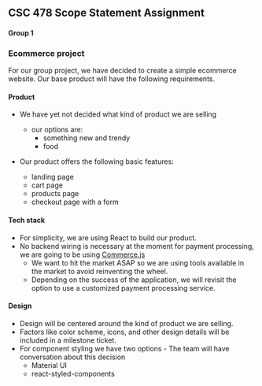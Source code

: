 ## CSC 478 Scope Statement Assignment
#### Group 1


### Ecommerce project

For our group project, we have decided to create a simple ecommerce website. Our base product will have the following requirements.

#### Product

- We have yet not decided what kind of product we are selling
    - our options are:
        - something new and trendy
        - food 

- Our product offers the following basic features:
    - landing page
    - cart page
    - products page
    - checkout page with a form

        
#### Tech stack

- For simplicity, we are using React to build our product.
- No backend wiring is necessary at the moment for payment processing, we are going to be using [Commerce.js](https://commercejs.com/)
    - We want to hit the market ASAP so we are using tools available in the market to avoid reinventing the wheel.
    - Depending on the success of the application, we will revisit the option to use a customized payment processing service. 

#### Design 

- Design will be centered around the kind of product we are selling.
- Factors like color scheme, icons, and other design details will be included in a milestone ticket. 
- For component styling we have two options - The team will have conversation about this decision
    - Material UI
    - react-styled-components